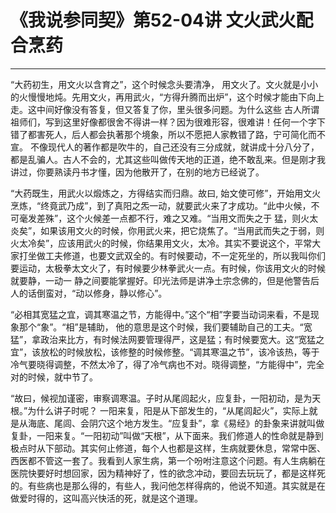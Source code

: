 # 《我说参同契》第52-04讲 文火武火配合烹药

------

“大药初生，用文火以含育之”，这个时候念头要清净， 用文火了。文火就是小小的火慢慢地炖。先用文火，再用武火，“方得升腾而出炉”，这个时候才能由下向上走。这中间好像没有答复，但又答复了你，里头很多问题。为什么这些 古人所谓祖师们，写到这里好像都很舍不得讲一样？因为很难形容，很难讲！任何一个字下错了都害死人，后人都会执著那个境象，所以不愿把人家教错了路，宁可简化而不宣。 不像现代人的著作都是吹牛的，自己还没有三分成就，就讲成十分八分了，都是乱骗人。古人不会的，尤其这些叫做传天地的正道，绝不敢乱来。但是刚才我讲过，你要熟读丹书才懂，因为他散开了，在别的地方已经说了。

“大药既生，用武火以煅炼之，方得结实而归鼎。故曰, 始文使可修”，开始用文火烹炼，“终竟武乃成”，到了真阳之炁一动，就要武火来了才成功。“此中火候，不可毫发差殊”，这个火候差一点都不行，难之又难。“当用文而失之于 猛，则火太炎矣”，如果该用文火的时候，你用武火来，把它烧焦了。“当用武而失之于弱，则火太冷矣”，应该用武火的时候，你结果用文火，太冷。其实不要说这个，平常大家打坐做工夫修道，也要文武双全的。有时候要动，不一定死坐的，所以我叫你们要运动，太极拳太文火了，有时候要少林拳武火一点。有时候，你该用文火的时候就要静，一动一 静之间要能掌握好。印光法师是讲净土宗念佛的，但是他警告后人的话倒蛮对，“动以修身，静以修心”。

“必相其宽猛之宜，调其寒温之节，方能得中。”这个“相”字要当动词来看，不是现象那个“象”。“相”是辅助， 他的意思是这个时候，我们要辅助自己的工夫。“宽猛”，拿政治来比方，有时候法网要管理得严，这是猛；有时候要宽大。这“宽猛之宜”，该放松的时候放松，该修整的时候修整。“调其寒温之节”，该冷该热，等于冷气要晓得调整，不然太冷了，得了冷气病也不对。晓得调整，“方能得中”，完全对的时候，就中节了。

“故曰，候视加谨密，审察调寒温。子时从尾闾起火，应复卦，一阳初动，是为天根。”为什么讲子时呢？ 一阳来复，阳是从下部发生的，“从尾闾起火”，实际上就是从海底、尾闾、会阴穴这个地方发生。“应复卦”，拿《易经》的卦象来讲就叫做复卦，一阳来复。“一阳初动”叫做“天根”，从下面来。我们修道人的性命就是静到极点时从下部动。其实何止修道，每个人也都是这样，生病就要休息，常常中医、西医都不管这一套了。我看到人家生病，第一个吩咐注意这个问题。有人生病躺在医院快要好时想回家，因为精神好了，性的欲念冲动，要回去玩玩了，都是这样死的。有些病也是那么得的，有些人，我问他怎样得病的，他说不知道。其实就是在做爱时得的，这叫高兴快活的死，就是这个道理。